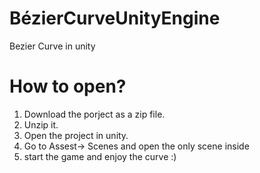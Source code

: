 # BézierCurveUnityEngine
Bezier Curve in unity

# How to open?
1. Download the porject as a zip file.
2. Unzip it.
3. Open the project in unity.
4. Go to Assest-> Scenes and open the only scene inside
5. start the game and enjoy the curve :)
